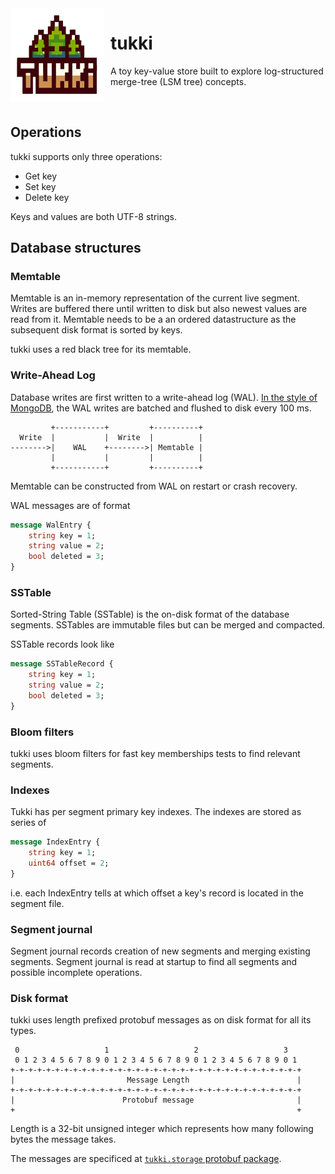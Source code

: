 <img width="150" height="150" align="left" style="float: left; margin: 0 10px 0 0;" alt="tukki logo" src="./logo.png">   

# tukki

A toy key-value store built to explore log-structured merge-tree (LSM tree) 
concepts.

<br />

## Operations

tukki supports only three operations:

* Get key
* Set key
* Delete key

Keys and values are both UTF-8 strings.

## Database structures

### Memtable

Memtable is an in-memory representation of the current live segment. Writes are
buffered there until written to disk but also newest values are read from it.
Memtable needs to be a an ordered datastructure as the subsequent disk format is
sorted by keys.

tukki uses a red black tree for its memtable.

### Write-Ahead Log

Database writes are first written to a write-ahead log (WAL). [In the style of 
MongoDB](https://www.mongodb.com/docs/manual/reference/configuration-options/#mongodb-setting-storage.journal.commitIntervalMs), the WAL writes are batched and flushed to disk every 100 ms.

```
         +-----------+         +----------+
  Write  |           |  Write  |          |
-------->|    WAL    +-------->| Memtable |
         |           |         |          |
         +-----------+         +----------+
```

Memtable can be constructed from WAL on restart or crash recovery.

WAL messages are of format

```proto
message WalEntry {
    string key = 1;
    string value = 2;
    bool deleted = 3;
}
```

### SSTable

Sorted-String Table (SSTable) is the on-disk format of the database segments.
SSTables are immutable files but can be merged and compacted.

SSTable records look like

```proto
message SSTableRecord {
    string key = 1;
    string value = 2;
    bool deleted = 3;
}
```

### Bloom filters

tukki uses bloom filters for fast key memberships tests to find relevant segments.

### Indexes

Tukki has per segment primary key indexes. The indexes are stored as series of

```proto
message IndexEntry {
    string key = 1;
    uint64 offset = 2;
}
```

i.e. each IndexEntry tells at which offset a key's record is located in the
segment file.

### Segment journal

Segment journal records creation of new segments and merging existing segments. 
Segment journal is read at startup to find all segments and possible incomplete
operations.


### Disk format

tukki uses length prefixed protobuf messages as on disk format for all its types.

```
 0                   1                   2                   3   
 0 1 2 3 4 5 6 7 8 9 0 1 2 3 4 5 6 7 8 9 0 1 2 3 4 5 6 7 8 9 0 1 
+-+-+-+-+-+-+-+-+-+-+-+-+-+-+-+-+-+-+-+-+-+-+-+-+-+-+-+-+-+-+-+-+
|                         Message Length                        |
+-+-+-+-+-+-+-+-+-+-+-+-+-+-+-+-+-+-+-+-+-+-+-+-+-+-+-+-+-+-+-+-+
|                        Protobuf message                       |
+                                                               +
```

Length is a 32-bit unsigned integer which represents how many following bytes 
the message takes.

The messages are specificed at [`tukki.storage` protobuf package](proto/tukki/storage/).
